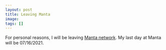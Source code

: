 ```yaml
---
layout: post
title: Leaving Manta
image:
tags: []
---
```


For personal reasons, I will be leaving 
[Manta network](https://manta.network). 
My last day at Manta will be 07/16/2021.
